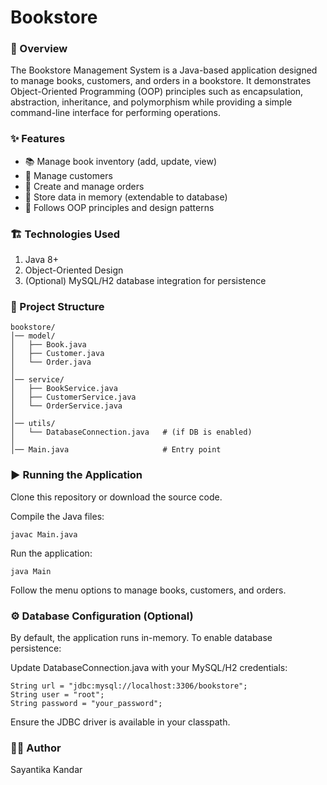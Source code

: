 # Bookstore

### 📌 Overview

The Bookstore Management System is a Java-based application designed to manage books, customers, and orders in a bookstore. It demonstrates Object-Oriented Programming (OOP) principles such as encapsulation, abstraction, inheritance, and polymorphism while providing a simple command-line interface for performing operations.

### ✨ Features

* 📚 Manage book inventory (add, update, view)
* 👤 Manage customers
* 🛒 Create and manage orders
* 💾 Store data in memory (extendable to database)
* 🧩 Follows OOP principles and design patterns

### 🏗️ Technologies Used

1. Java 8+
2. Object-Oriented Design
3. (Optional) MySQL/H2 database integration for persistence

### 📂 Project Structure

    bookstore/
    │── model/
    │   ├── Book.java
    │   ├── Customer.java
    │   └── Order.java
    │
    │── service/
    │   ├── BookService.java
    │   ├── CustomerService.java
    │   └── OrderService.java
    │
    │── utils/
    │   └── DatabaseConnection.java   # (if DB is enabled)
    │
    │── Main.java                     # Entry point

### ▶️ Running the Application

Clone this repository or download the source code.

Compile the Java files:

    javac Main.java

Run the application:

    java Main

Follow the menu options to manage books, customers, and orders.

### ⚙️ Database Configuration (Optional)

By default, the application runs in-memory.
To enable database persistence:

Update DatabaseConnection.java with your MySQL/H2 credentials:

    String url = "jdbc:mysql://localhost:3306/bookstore";
    String user = "root";
    String password = "your_password";


Ensure the JDBC driver is available in your classpath.

### 👩‍💻 Author

Sayantika Kandar
